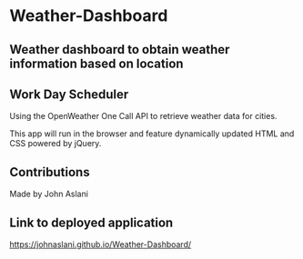 # Weather-Dashboard

## Weather dashboard to obtain weather information based on location

## Work Day Scheduler

Using the OpenWeather One Call API to retrieve weather data for cities.

This app will run in the browser and feature dynamically updated HTML and CSS powered by jQuery.

## Contributions

Made by John Aslani

## Link to deployed application

https://johnaslani.github.io/Weather-Dashboard/
